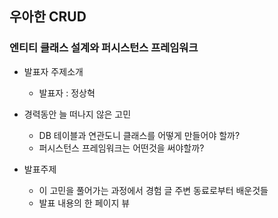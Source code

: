 ## 우아한 CRUD
### 엔티티 클래스 설계와 퍼시스턴스 프레임워크
- 발표자 주제소개
    - 발표자 : 정상혁
    
- 경력동안 늘 떠나지 않은 고민
    - DB 테이블과 연관도니 클래스를 어떻게 만들어야 할까?
    - 퍼시스턴스 프레임워크는 어떤것을 써야할까?
- 발표주제
    - 이 고민을 풀어가는 과정에서 경험 글 주변 동료로부터 배운것들
    - 발표 내용의 한 페이지 뷰

